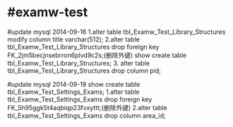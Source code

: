 #examw-test
==========
#update mysql 2014-09-16
1.alter table tbl_Examw_Test_Library_Structures modify column title varchar(512);
2.alter table tbl_Examw_Test_Library_Structures drop foreign key FK_2jm5becjnsebrron6plvd9c2s;(删除外键)
show create table tbl_Examw_Test_Library_Structures;
3. alter table tbl_Examw_Test_Library_Structures drop column pid;

#update mysql 2014-09-19
show create table tbl_Examw_Test_Settings_Exams;
1.alter table tbl_Examw_Test_Settings_Exams drop foreign key FK_5h95ggk5t4aqbiqp23fvxyttt;(删除外键)
2.alter table tbl_Examw_Test_Settings_Exams drop column area_id;

